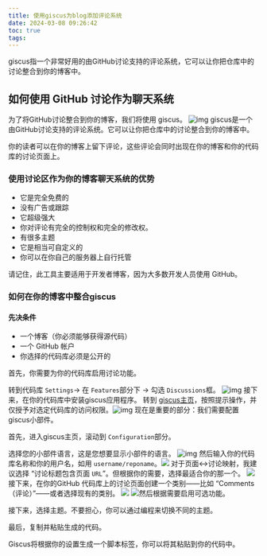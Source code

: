 ```yaml
---
title: 使用giscus为blog添加评论系统
date: 2024-03-08 09:26:42
toc: true
tags:
---
```

giscus指一个非常好用的由GitHub讨论支持的评论系统，它可以让你把仓库中的讨论整合到你的博客中。

<!-- more -->

## 如何使用 GitHub 讨论作为聊天系统

为了将GitHub讨论整合到你的博客，我们将使用 giscus。
![img](https://picstorage.danielniu.me/imgs/03e29360d5cc429ca6d7d4062f2c5f83.png)
giscus是一个由GitHub讨论支持的评论系统。它可以让你把仓库中的讨论整合到你的博客中。

你的读者可以在你的博客上留下评论，这些评论会同时出现在你的博客和你的代码库的讨论页面上。

### 使用讨论区作为你的博客聊天系统的优势

* 它是完全免费的
* 没有广告或跟踪
* 它超级强大
* 你对评论有完全的控制权和完全的修改权。
* 有很多主题
* 它是相当可自定义的
* 你可以在你自己的服务器上自行托管

请记住，此工具主要适用于开发者博客，因为大多数开发人员使用 GitHub。

### 如何在你的博客中整合giscus

#### 先决条件

* 一个博客（你必须能够获得源代码）
* 一个 GitHub 帐户
* 你选择的代码库必须是公开的

首先，你需要为你的代码库启用讨论功能。

转到代码库 `Settings`-> 在 `Features`部分下 -> 勾选 `Discussions`框。
![img](https://picstorage.danielniu.me/imgs/8b8814e3fa45476fb4d6568951fbdc40.png)
接下来，在你的代码库中安装giscus应用程序。
转到 [giscus主页](https://github.com/apps/giscus)，按照提示操作，并仅授予对选定代码库的访问权限。![img](https://picstorage.danielniu.me/imgs/f15fd586e4cd4f4b82dc7db826d12a48.png)
现在是重要的部分：我们需要配置giscus小部件。

首先，进入giscus主页，滚动到 `Configuration`部分。

选择您的小部件语言，这是您想要显示小部件的语言。
![img](https://picstorage.danielniu.me/imgs/3b9ff0ea2bef46558b9d364bb0642af5.png)
然后输入你的代码库名称和你的用户名，如用 `username/reponame`。![](https://picstorage.danielniu.me/imgs/4d4469acb1634b51a6b4633ec5454206.png)
对于页面↔️讨论映射，我建议选择 “讨论标题包含页面 `URL`”。但根据你的需要，选择最适合你的那一个。
![](https://picstorage.danielniu.me/imgs/cc13493061bd436b94e79b63e4279b6a.png)
接下来，在你的GitHub 代码库上的讨论页面创建一个类别——比如 “Comments（评论）”——或者选择现有的类别。
![](https://picstorage.danielniu.me/imgs/92d114d08dfb4e9b9594b17bb95d9702.png)
![](https://picstorage.danielniu.me/imgs/8797a751ea66497da47e68e1260c4b1a.png)然后根据需要启用可选功能。

接下来，选择主题。不要担心，你可以通过编程来切换不同的主题。

最后，复制并粘贴生成的代码。

Giscus将根据你的设置生成一个脚本标签，你可以将其粘贴到你的代码中。
